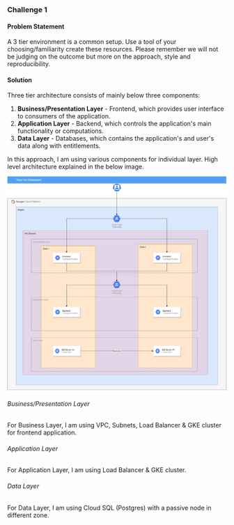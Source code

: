 ### Challenge 1

#### Problem Statement
A 3 tier environment is a common setup. Use a tool of your choosing/familiarity create these resources. Please remember we will not be judging on the outcome but more on the approach, style and reproducibility.

#### Solution
Three tier architecture consists of mainly below three components: 
1. **Business/Presentation Layer** - Frontend, which provides user interface to consumers of the application.
2. **Application Layer** - Backend, which controls the application's main functionality or computations.
3. **Data Layer** - Databases, which contains the application's and user's data along with entitlements. 

In this approach, I am using various components for individual layer.
High level architecture explained in the below image.

![](https://github.com/PVikash/Challenges/blob/main/assignment/challenge_1/resources/Three-Tier_Enviornment.png "Three Tier Environment")

###### Business/Presentation Layer
For Business Layer, I am using VPC, Subnets, Load Balancer & GKE cluster for frontend application.

###### Application Layer
For Application Layer, I am using Load Balancer & GKE cluster.

###### Data Layer
For Data Layer, I am using Cloud SQL (Postgres) with a passive node in different zone.
